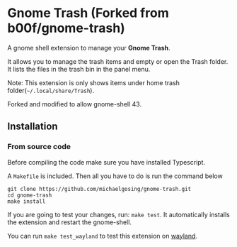 # Gnome Trash (Forked from b00f/gnome-trash)

A gnome shell extension to manage your **Gnome Trash**.

It allows you to manage the trash items and empty or open the Trash folder. It lists the files in the trash bin in the panel menu.

Note: This extension is only shows items under home trash folder(`~/.local/share/Trash`).

Forked and modified to allow gnome-shell 43.

## Installation
### From source code

Before compiling the code make sure you have installed Typescript.

A `Makefile` is included. Then all you have to do is run the command below
```
git clone https://github.com/michaelgosing/gnome-trash.git
cd gnome-trash
make install
```

If you are going to test your changes, run: `make test`.
It automatically installs the extension and restart the gnome-shell.

You can run `make test_wayland` to test this extension on [wayland](https://wayland.freedesktop.org/).


